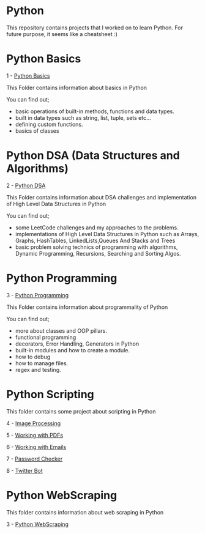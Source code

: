 # Python

This repository contains projects that I worked on to learn Python.
For future purpose, it seems like a cheatsheet :)


# Python Basics 

1 - [Python Basics](https://github.com/berkalgl/Python/tree/master/Basic)

This Folder contains information about basics in Python

You can find out;
- basic operations of built-in methods, functions and data types.
- built in data types such as string, list, tuple, sets etc...
- defining custom functions.
- basics of classes


# Python DSA (Data Structures and Algorithms)

2 - [Python DSA](https://github.com/berkalgl/Python/tree/master/DSA)

This Folder contains information about DSA challenges and implementation of High Level Data Structures in Python

You can find out;
- some LeetCode challenges and my approaches to the problems.
- implementations of High Level Data Structures in Python such as Arrays, Graphs, HashTables, LinkedLists,Queues And Stacks and Trees
- basic problem solving technics of programming with algorithms, Dynamic Programming, Recursions, Searching and Sorting Algos.


# Python Programming

3 - [Python Programming](https://github.com/berkalgl/Python/tree/master/Programming)

This Folder contains information about programmality of Python

You can find out;
- more about classes and OOP pillars.
- functional programming
- decorators, Error Handling, Generators in Python
- built-in modules and how to create a module.
- how to debug 
- how to manage files.
- regex and testing.

# Python Scripting 

This folder contains some project about scripting in Python

4 - [Image Processing](https://github.com/berkalgl/Python/tree/master/Scripting/01_ImageProcessing)

5 - [Working with PDFs](https://github.com/berkalgl/Python/tree/master/Scripting/02_pdfs)

6 - [Working with Emails](https://github.com/berkalgl/Python/tree/master/Scripting/03_Emails)

7 - [Password Checker](https://github.com/berkalgl/Python/tree/master/Scripting/04_PasswordChecker)

8 - [Twitter Bot](https://github.com/berkalgl/Python/tree/master/Scripting/05_TwitterBot)


# Python WebScraping 

This folder contains information about web scraping in Python

3 - [Python WebScraping](https://github.com/berkalgl/Python/tree/master/WebScraping)
